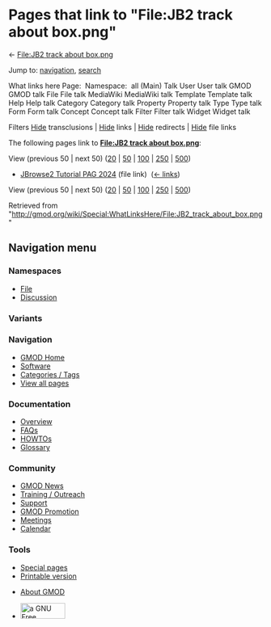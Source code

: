 <div id="mw-page-base" class="noprint">

</div>

<div id="mw-head-base" class="noprint">

</div>

<div id="content" class="mw-body" role="main">

<span id="top"></span>

<div id="mw-js-message" style="display:none;">

</div>



# <span dir="auto">Pages that link to "File:JB2 track about box.png"</span>

<div id="bodyContent">

<div id="contentSub">

← [File:JB2 track about
box.png](/wiki/File:JB2_track_about_box.png "File:JB2 track about box.png")

</div>

<div id="jump-to-nav" class="mw-jump">

Jump to: [navigation](#mw-navigation), [search](#p-search)

</div>

<div id="mw-content-text">

What links here Page:  Namespace:  all (Main) Talk User User talk GMOD
GMOD talk File File talk MediaWiki MediaWiki talk Template Template talk
Help Help talk Category Category talk Property Property talk Type Type
talk Form Form talk Concept Concept talk Filter Filter talk Widget
Widget talk

Filters
[Hide](/mediawiki/index.php?title=Special:WhatLinksHere/File:JB2_track_about_box.png&hidetrans=1 "Special:WhatLinksHere/File:JB2 track about box.png")
transclusions \|
[Hide](/mediawiki/index.php?title=Special:WhatLinksHere/File:JB2_track_about_box.png&hidelinks=1 "Special:WhatLinksHere/File:JB2 track about box.png")
links \|
[Hide](/mediawiki/index.php?title=Special:WhatLinksHere/File:JB2_track_about_box.png&hideredirs=1 "Special:WhatLinksHere/File:JB2 track about box.png")
redirects \|
[Hide](/mediawiki/index.php?title=Special:WhatLinksHere/File:JB2_track_about_box.png&hideimages=1 "Special:WhatLinksHere/File:JB2 track about box.png")
file links

The following pages link to **[File:JB2 track about
box.png](/wiki/File:JB2_track_about_box.png "File:JB2 track about box.png")**:

View (previous 50 \| next 50)
([20](/mediawiki/index.php?title=Special:WhatLinksHere/File:JB2_track_about_box.png&limit=20 "Special:WhatLinksHere/File:JB2 track about box.png")
\|
[50](/mediawiki/index.php?title=Special:WhatLinksHere/File:JB2_track_about_box.png&limit=50 "Special:WhatLinksHere/File:JB2 track about box.png")
\|
[100](/mediawiki/index.php?title=Special:WhatLinksHere/File:JB2_track_about_box.png&limit=100 "Special:WhatLinksHere/File:JB2 track about box.png")
\|
[250](/mediawiki/index.php?title=Special:WhatLinksHere/File:JB2_track_about_box.png&limit=250 "Special:WhatLinksHere/File:JB2 track about box.png")
\|
[500](/mediawiki/index.php?title=Special:WhatLinksHere/File:JB2_track_about_box.png&limit=500 "Special:WhatLinksHere/File:JB2 track about box.png"))

- [JBrowse2 Tutorial PAG
  2024](/wiki/JBrowse2_Tutorial_PAG_2024 "JBrowse2 Tutorial PAG 2024")
  (file link) ‎ <span class="mw-whatlinkshere-tools">([←
  links](/mediawiki/index.php?title=Special:WhatLinksHere&target=JBrowse2+Tutorial+PAG+2024 "Special:WhatLinksHere"))</span>

View (previous 50 \| next 50)
([20](/mediawiki/index.php?title=Special:WhatLinksHere/File:JB2_track_about_box.png&limit=20 "Special:WhatLinksHere/File:JB2 track about box.png")
\|
[50](/mediawiki/index.php?title=Special:WhatLinksHere/File:JB2_track_about_box.png&limit=50 "Special:WhatLinksHere/File:JB2 track about box.png")
\|
[100](/mediawiki/index.php?title=Special:WhatLinksHere/File:JB2_track_about_box.png&limit=100 "Special:WhatLinksHere/File:JB2 track about box.png")
\|
[250](/mediawiki/index.php?title=Special:WhatLinksHere/File:JB2_track_about_box.png&limit=250 "Special:WhatLinksHere/File:JB2 track about box.png")
\|
[500](/mediawiki/index.php?title=Special:WhatLinksHere/File:JB2_track_about_box.png&limit=500 "Special:WhatLinksHere/File:JB2 track about box.png"))

</div>

<div class="printfooter">

Retrieved from
"<http://gmod.org/wiki/Special:WhatLinksHere/File:JB2_track_about_box.png>"

</div>

<div id="catlinks" class="catlinks catlinks-allhidden">

</div>

<div class="visualClear">

</div>

</div>

</div>

<div id="mw-navigation">

## Navigation menu

<div id="mw-head">



<div id="left-navigation">

<div id="p-namespaces" class="vectorTabs" role="navigation"
aria-labelledby="p-namespaces-label">

### Namespaces

- <span id="ca-nstab-image"><a href="/wiki/File:JB2_track_about_box.png" accesskey="c"
  title="View the file page [c]">File</a></span>
- <span id="ca-talk"><a
  href="/mediawiki/index.php?title=File_talk:JB2_track_about_box.png&amp;action=edit&amp;redlink=1"
  accesskey="t"
  title="Discussion about the content page [t]">Discussion</a></span>

</div>

<div id="p-variants" class="vectorMenu emptyPortlet" role="navigation"
aria-labelledby="p-variants-label">

### 

### Variants[](#)

<div class="menu">

</div>

</div>

</div>

<div id="right-navigation">





</div>



</div>

</div>

</div>

<div id="mw-panel">

<div id="p-logo" role="banner">

<a href="/wiki/Main_Page"
style="background-image: url(http://gmod.org/images/GMOD-cogs.png);"
title="Visit the main page"></a>

</div>

<div id="p-Navigation" class="portal" role="navigation"
aria-labelledby="p-Navigation-label">

### Navigation

<div class="body">

- <span id="n-GMOD-Home">[GMOD Home](/wiki/Main_Page)</span>
- <span id="n-Software">[Software](/wiki/GMOD_Components)</span>
- <span id="n-Categories-.2F-Tags">[Categories /
  Tags](/wiki/Categories)</span>
- <span id="n-View-all-pages">[View all
  pages](/wiki/Special:AllPages)</span>

</div>

</div>

<div id="p-Documentation" class="portal" role="navigation"
aria-labelledby="p-Documentation-label">

### Documentation

<div class="body">

- <span id="n-Overview">[Overview](/wiki/Overview)</span>
- <span id="n-FAQs">[FAQs](/wiki/Category:FAQ)</span>
- <span id="n-HOWTOs">[HOWTOs](/wiki/Category:HOWTO)</span>
- <span id="n-Glossary">[Glossary](/wiki/Glossary)</span>

</div>

</div>

<div id="p-Community" class="portal" role="navigation"
aria-labelledby="p-Community-label">

### Community

<div class="body">

- <span id="n-GMOD-News">[GMOD News](/wiki/GMOD_News)</span>
- <span id="n-Training-.2F-Outreach">[Training /
  Outreach](/wiki/Training_and_Outreach)</span>
- <span id="n-Support">[Support](/wiki/Support)</span>
- <span id="n-GMOD-Promotion">[GMOD
  Promotion](/wiki/GMOD_Promotion)</span>
- <span id="n-Meetings">[Meetings](/wiki/Meetings)</span>
- <span id="n-Calendar">[Calendar](/wiki/Calendar)</span>

</div>

</div>

<div id="p-tb" class="portal" role="navigation"
aria-labelledby="p-tb-label">

### Tools

<div class="body">

- <span id="t-specialpages"><a href="/wiki/Special:SpecialPages" accesskey="q"
  title="A list of all special pages [q]">Special pages</a></span>
- <span id="t-print"><a
  href="/mediawiki/index.php?title=Special:WhatLinksHere/File:JB2_track_about_box.png&amp;printable=yes"
  rel="alternate" accesskey="p"
  title="Printable version of this page [p]">Printable version</a></span>

</div>

</div>

</div>

</div>

<div id="footer" role="contentinfo">

- <span id="footer-places-about">[About
  GMOD](/wiki/GMOD:About "GMOD:About")</span>

<!-- -->

- <span id="footer-copyrightico">[<img src="http://www.gnu.org/graphics/gfdl-logo-small.png" width="88"
  height="31" alt="a GNU Free Documentation License" />](http://www.gnu.org/licenses/fdl-1.3.html)</span>




</div>
